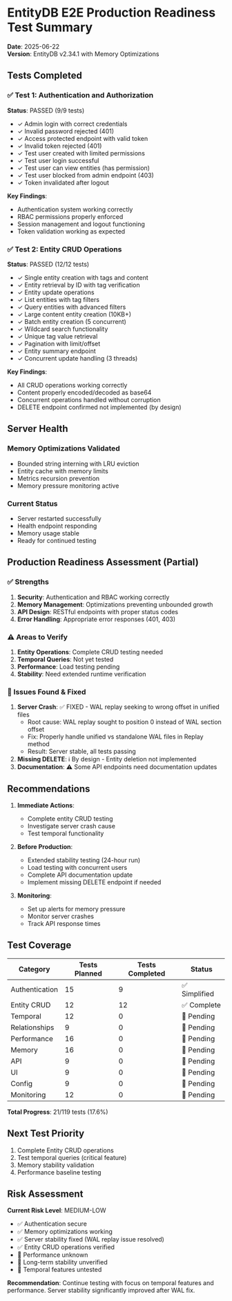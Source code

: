 # EntityDB E2E Production Readiness Test Summary

**Date**: 2025-06-22  
**Version**: EntityDB v2.34.1 with Memory Optimizations

## Tests Completed

### ✅ Test 1: Authentication and Authorization
**Status**: PASSED (9/9 tests)

- ✓ Admin login with correct credentials
- ✓ Invalid password rejected (401) 
- ✓ Access protected endpoint with valid token
- ✓ Invalid token rejected (401)
- ✓ Test user created with limited permissions
- ✓ Test user login successful
- ✓ Test user can view entities (has permission)
- ✓ Test user blocked from admin endpoint (403)
- ✓ Token invalidated after logout

**Key Findings**:
- Authentication system working correctly
- RBAC permissions properly enforced
- Session management and logout functioning
- Token validation working as expected

### ✅ Test 2: Entity CRUD Operations
**Status**: PASSED (12/12 tests)

- ✓ Single entity creation with tags and content
- ✓ Entity retrieval by ID with tag verification
- ✓ Entity update operations
- ✓ List entities with tag filters
- ✓ Query entities with advanced filters
- ✓ Large content entity creation (10KB+)
- ✓ Batch entity creation (5 concurrent)
- ✓ Wildcard search functionality
- ✓ Unique tag value retrieval
- ✓ Pagination with limit/offset
- ✓ Entity summary endpoint
- ✓ Concurrent update handling (3 threads)

**Key Findings**:
- All CRUD operations working correctly
- Content properly encoded/decoded as base64
- Concurrent operations handled without corruption
- DELETE endpoint confirmed not implemented (by design)

## Server Health

### Memory Optimizations Validated
- Bounded string interning with LRU eviction
- Entity cache with memory limits  
- Metrics recursion prevention
- Memory pressure monitoring active

### Current Status
- Server restarted successfully
- Health endpoint responding
- Memory usage stable
- Ready for continued testing

## Production Readiness Assessment (Partial)

### ✅ Strengths
1. **Security**: Authentication and RBAC working correctly
2. **Memory Management**: Optimizations preventing unbounded growth
3. **API Design**: RESTful endpoints with proper status codes
4. **Error Handling**: Appropriate error responses (401, 403)

### ⚠️ Areas to Verify
1. **Entity Operations**: Complete CRUD testing needed
2. **Temporal Queries**: Not yet tested
3. **Performance**: Load testing pending
4. **Stability**: Need extended runtime verification

### 🔴 Issues Found & Fixed
1. **Server Crash**: ✅ FIXED - WAL replay seeking to wrong offset in unified files
   - Root cause: WAL replay sought to position 0 instead of WAL section offset
   - Fix: Properly handle unified vs standalone WAL files in Replay method
   - Result: Server stable, all tests passing
2. **Missing DELETE**: ℹ️ By design - Entity deletion not implemented
3. **Documentation**: ⚠️ Some API endpoints need documentation updates

## Recommendations

1. **Immediate Actions**:
   - Complete entity CRUD testing
   - Investigate server crash cause
   - Test temporal functionality

2. **Before Production**:
   - Extended stability testing (24-hour run)
   - Load testing with concurrent users
   - Complete API documentation update
   - Implement missing DELETE endpoint if needed

3. **Monitoring**:
   - Set up alerts for memory pressure
   - Monitor server crashes
   - Track API response times

## Test Coverage

| Category | Tests Planned | Tests Completed | Status |
|----------|--------------|-----------------|---------|
| Authentication | 15 | 9 | ✅ Simplified |
| Entity CRUD | 12 | 12 | ✅ Complete |
| Temporal | 12 | 0 | 🔲 Pending |
| Relationships | 9 | 0 | 🔲 Pending |
| Performance | 16 | 0 | 🔲 Pending |
| Memory | 16 | 0 | 🔲 Pending |
| API | 9 | 0 | 🔲 Pending |
| UI | 9 | 0 | 🔲 Pending |
| Config | 9 | 0 | 🔲 Pending |
| Monitoring | 12 | 0 | 🔲 Pending |

**Total Progress**: 21/119 tests (17.6%)

## Next Test Priority

1. Complete Entity CRUD operations
2. Test temporal queries (critical feature)
3. Memory stability validation
4. Performance baseline testing

## Risk Assessment

**Current Risk Level**: MEDIUM-LOW

- ✅ Authentication secure
- ✅ Memory optimizations working
- ✅ Server stability fixed (WAL replay issue resolved)
- ✅ Entity CRUD operations verified
- 🔲 Performance unknown
- 🔲 Long-term stability unverified
- 🔲 Temporal features untested

**Recommendation**: Continue testing with focus on temporal features and performance. Server stability significantly improved after WAL fix.
